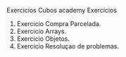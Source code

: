 Exercicios Cubos academy
	Exercícios
 1. Exercicio Compra Parcelada.
 2. Exercicio Arrays.
 3. Exercicio Objetos.
 4. Exercicio Resoluçao de problemas.
 
